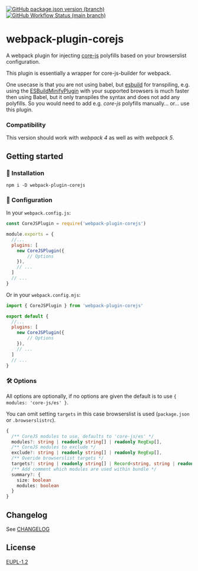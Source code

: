 <!-- 
SPDX-FileCopyrightText: 2023 Ferdinand Thiessen <rpm@fthiessen.de>
SPDX-License-Identifier: EUPL-1.2
--->
[![GitHub package.json version (branch)](https://img.shields.io/github/package-json/v/susnux/webpack-plugin-corejs)](https://github.com/susnux/webpack-plugin-corejs/releases)
[![GitHub Workflow Status (main branch)](https://img.shields.io/github/actions/workflow/status/susnux/webpack-plugin-corejs/node.yml?branch=main)](https://github.com/susnux/webpack-plugin-corejs/actions/workflows/node.yml)

# webpack-plugin-corejs
A webpack plugin for injecting [core-js](https://github.com/zloirock/core-js) polyfills based
on your browserslist configuration.

This plugin is essentially a wrapper for core-js-builder for webpack.

One usecase is that you are not using babel, but [esbuild](https://github.com/privatenumber/esbuild-loader)
for transpiling, e.g. using the [ESBuildMinifyPlugin](https://github.com/privatenumber/esbuild-loader#js-minification-eg-terser)
with your supported browsers is much faster then using Babel, but it only transpiles the syntax and does not add any polyfills.
So you would need to add e.g. *core-js* polyfills manually... or... use this plugin.

### Compatibility
This version should work with *webpack 4* as well as with *webpack 5*.

## Getting started
### 🚀 Installation

```shell
npm i -D webpack-plugin-corejs
```

### 🔧 Configuration
In your `webpack.config.js`:
```js
const CoreJSPlugin = require('webpack-plugin-corejs')

module.exports = {
  //...
  plugins: [
    new CoreJSPlugin({
        // Options
    }),
    // ...
  ]
  // ...
}
```

Or in your `webpack.config.mjs`:
```js
import { CoreJSPlugin } from 'webpack-plugin-corejs'

export default {
  //...
  plugins: [
    new CoreJSPlugin({
        // Options
    }),
    // ...
  ]
  // ...
}
```

### 🛠️ Options
All options are optionally, if no options are given the default is to use `{ modules: 'core-js/es' }`.

You can omit setting `targets` in this case browserslist is used (`package.json` or `.browserslistrc`).

```ts
{
  /** CoreJS modules to use, defaults to 'core-js/es' */
  modules?: string | readonly string[] | readonly RegExp[],
  /** CoreJS modules to exclude */
  exclude?: string | readonly string[] | readonly RegExp[],
  /** Overide browserslist targets */
  targets?: string | readonly string[] | Record<string, string | readonly string[]>
  /** Add comment which modules are used within bundle */
  summary?: {
    size: boolean
    modules: boolean
  }
}
```

## Changelog
See [CHANGELOG](CHANGELOG.md)

## License
[EUPL-1.2](LICENSES/EUPL-1.2.txt)